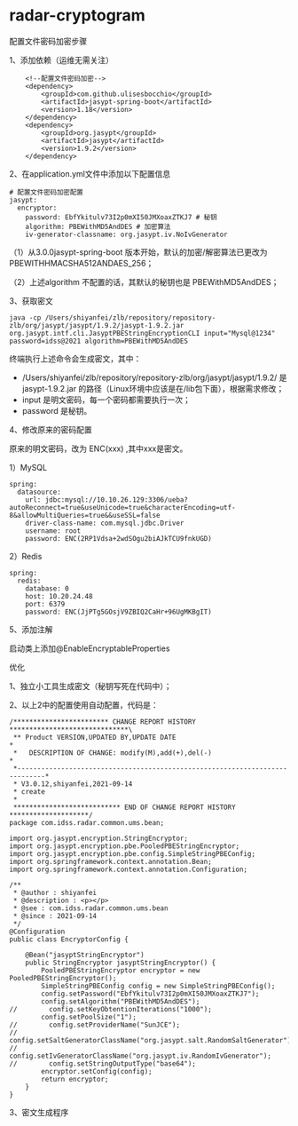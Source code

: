 # radar-cryptogram

配置文件密码加密步骤

1、添加依赖（运维无需关注）

        <!--配置文件密码加密-->
        <dependency>
            <groupId>com.github.ulisesbocchio</groupId>
            <artifactId>jasypt-spring-boot</artifactId>
            <version>1.18</version>
        </dependency>
        <dependency>
            <groupId>org.jasypt</groupId>
            <artifactId>jasypt</artifactId>
            <version>1.9.2</version>
        </dependency>




2、在application.yml文件中添加以下配置信息

    # 配置文件密码加密配置
    jasypt:
      encryptor:
        password: EbfYkitulv73I2p0mXI50JMXoaxZTKJ7 # 秘钥
        algorithm: PBEWithMD5AndDES # 加密算法
        iv-generator-classname: org.jasypt.iv.NoIvGenerator

（1）从3.0.0jasypt-spring-boot 版本开始，默认的加密/解密算法已更改为PBEWITHHMACSHA512ANDAES_256；

（2）上述algorithm 不配置的话，其默认的秘钥也是 PBEWithMD5AndDES；

3、获取密文

    java -cp /Users/shiyanfei/zlb/repository/repository-zlb/org/jasypt/jasypt/1.9.2/jasypt-1.9.2.jar org.jasypt.intf.cli.JasyptPBEStringEncryptionCLI input="Mysql@1234" password=idss@2021 algorithm=PBEWithMD5AndDES

终端执行上述命令会生成密文，其中：

- /Users/shiyanfei/zlb/repository/repository-zlb/org/jasypt/jasypt/1.9.2/ 是 jasypt-1.9.2.jar 的路径（Linux环境中应该是在/lib包下面），根据需求修改；
- input 是明文密码，每一个密码都需要执行一次；
- password 是秘钥。



4、修改原来的密码配置

原来的明文密码，改为 ENC(xxx) ,其中xxx是密文。

1）MySQL

    spring:
      datasource:
        url: jdbc:mysql://10.10.26.129:3306/ueba?autoReconnect=true&useUnicode=true&characterEncoding=utf-8&allowMultiQueries=true&&useSSL=false
        driver-class-name: com.mysql.jdbc.Driver
        username: root
        password: ENC(2RP1Vdsa+2wdSOgu2biAJkTCU9fnkUGD) 

2）Redis

    spring:
      redis:
        database: 0
        host: 10.20.24.48
        port: 6379
        password: ENC(JjPTg5GOsjV9ZBIQ2CaHr+96UgMKBgIT) 



5、添加注解

启动类上添加@EnableEncryptableProperties







优化

1、独立小工具生成密文（秘钥写死在代码中）；

2、以上2中的配置使用自动配置，代码是：

    /************************ CHANGE REPORT HISTORY ******************************\
     ** Product VERSION,UPDATED BY,UPDATE DATE                                     *
     *   DESCRIPTION OF CHANGE: modify(M),add(+),del(-)                            *
     *-----------------------------------------------------------------------------*
     * V3.0.12,shiyanfei,2021-09-14
     * create 
     *
     *************************** END OF CHANGE REPORT HISTORY ********************/
    package com.idss.radar.common.ums.bean;
    
    import org.jasypt.encryption.StringEncryptor;
    import org.jasypt.encryption.pbe.PooledPBEStringEncryptor;
    import org.jasypt.encryption.pbe.config.SimpleStringPBEConfig;
    import org.springframework.context.annotation.Bean;
    import org.springframework.context.annotation.Configuration;
    
    /**
     * @author : shiyanfei
     * @description : <p></p>
     * @see : com.idss.radar.common.ums.bean
     * @since : 2021-09-14
     */
    @Configuration
    public class EncryptorConfig {
    
        @Bean("jasyptStringEncryptor")
        public StringEncryptor jasyptStringEncryptor() {
            PooledPBEStringEncryptor encryptor = new PooledPBEStringEncryptor();
            SimpleStringPBEConfig config = new SimpleStringPBEConfig();
            config.setPassword("EbfYkitulv73I2p0mXI50JMXoaxZTKJ7");
            config.setAlgorithm("PBEWithMD5AndDES");
    //        config.setKeyObtentionIterations("1000");
            config.setPoolSize("1");
    //        config.setProviderName("SunJCE");
    //        config.setSaltGeneratorClassName("org.jasypt.salt.RandomSaltGenerator");
    //        config.setIvGeneratorClassName("org.jasypt.iv.RandomIvGenerator");
    //        config.setStringOutputType("base64");
            encryptor.setConfig(config);
            return encryptor;
        }
    }



3、密文生成程序



